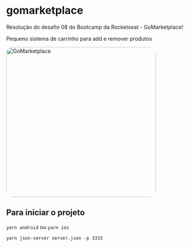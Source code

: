 # gomarketplace
Resolução do desafio 08 do Bootcamp da Rocketseat - GoMarketplace!

Pequeno sistema de carrinho para add e remover produtos

<img alt="GoMarketplace" src="./src/assets/GoMarketplace.webm" width="400px" style="border-radius:16px;"/>

## Para iniciar o projeto

```yarn android``` ou ```yarn ios```

```yarn json-server server.json -p 3333```
